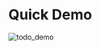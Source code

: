 #  Quick Demo
![todo_demo](https://user-images.githubusercontent.com/31980638/55690410-7e222980-594e-11e9-940d-b1f668c9fb5f.gif)
